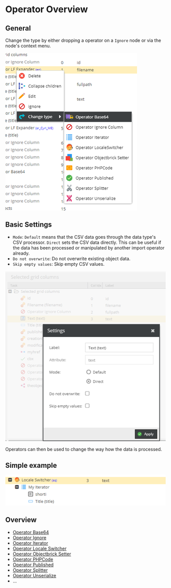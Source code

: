 # Operator Overview

## General

Change the type by either dropping a operator on a `Ignore` node or via the node's context menu.

![Setter Settings](../../../img/csvimport/change_type.png)

## Basic Settings

- `Mode`: `Default` means that the CSV data goes through the data type's CSV processor. `Direct` sets the CSV data directly. This can be useful if the data has been processed or manipulated by another import operator already.
- `Do not overwrite`: Do not overwrite existing object data.
- `Skip empty values`: Skip empty CSV values. 

![Setter Settings](../../../img/csvimport/setter_settings.png)

Operators can then be used to change the way how the data is processed.

## Simple example

![Example](../../../img/csvimport/column_config_example.png)

## Overview 

* [Operator Base64](./Base64.md)
* [Operator Ignore](./Ignore.md)
* [Operator Iterator](./Iterator.md)
* [Operator Locale Switcher](./LocaleSwitcher.md)
* [Operator Objectbrick Setter](./BrickSetter.md)
* [Operator PHPCode](./PHPCode.md)
* [Operator Published](./Published.md)
* [Operator Splitter](./Splitter.md)
* [Operator Unserialize](./Unserialize.md)
* ...


